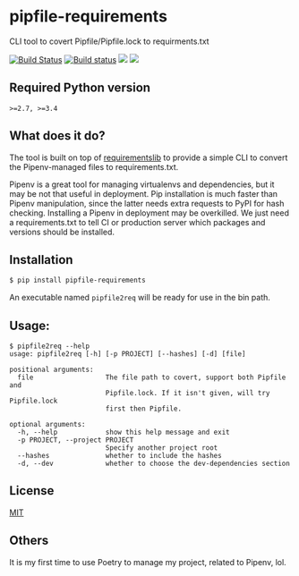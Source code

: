 # pipfile-requirements
CLI tool to covert Pipfile/Pipfile.lock to requirments.txt

[![Build Status](https://travis-ci.org/frostming/pipfile-requirements.svg?branch=master)](https://travis-ci.org/frostming/pipfile-requirements)
[![Build status](https://ci.appveyor.com/api/projects/status/gketl2i4mhjt53l5?svg=true)](https://ci.appveyor.com/project/frostming/pipfile-requirements)
[![](https://img.shields.io/pypi/v/pipfile-requirements.svg)](https://pypi.org/project/pipfile-requirements)
[![](https://img.shields.io/pypi/pyversions/pipfile-requirements.svg)](https://pypi.org/project/pipfile-requirements)

## Required Python version

`>=2.7, >=3.4`

## What does it do?

The tool is built on top of [requirementslib](https://github.com/sarugaku/requirementslib) to provide a simple CLI to
convert the Pipenv-managed files to requirements.txt.

Pipenv is a great tool for managing virtualenvs and dependencies, but it may be not that useful in deployment.
Pip installation is much faster than Pipenv manipulation, since the latter needs extra requests to PyPI for hash checking.
Installing a Pipenv in deployment may be overkilled. We just need a requirements.txt to tell CI or production server
which packages and versions should be installed.


## Installation

```bash
$ pip install pipfile-requirements
```

An executable named `pipfile2req` will be ready for use in the bin path.

## Usage:

```
$ pipfile2req --help
usage: pipfile2req [-h] [-p PROJECT] [--hashes] [-d] [file]

positional arguments:
  file                  The file path to covert, support both Pipfile and
                        Pipfile.lock. If it isn't given, will try Pipfile.lock
                        first then Pipfile.

optional arguments:
  -h, --help            show this help message and exit
  -p PROJECT, --project PROJECT
                        Specify another project root
  --hashes              whether to include the hashes
  -d, --dev             whether to choose the dev-dependencies section
```

## License

[MIT](/LICENSE)

## Others

It is my first time to use Poetry to manage my project, related to Pipenv, lol.
